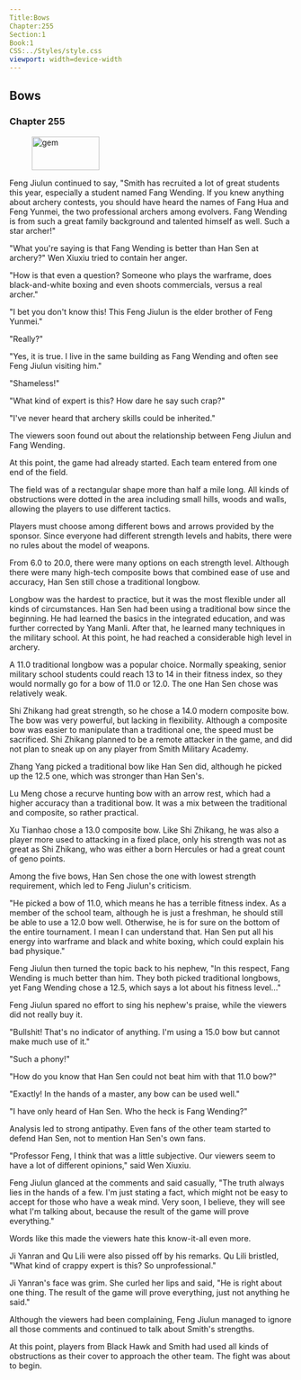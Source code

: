 ```yaml
---
Title:Bows 
Chapter:255 
Section:1 
Book:1 
CSS:../Styles/style.css 
viewport: width=device-width
---
```

  
## Bows
### Chapter 255
  
<figure>
	<img src="../Images/gem.gif" alt="gem" id="gem" width="120" height="60" />
</figure>
  

  
Feng Jiulun continued to say, "Smith has recruited a lot of great students this year, especially a student named Fang Wending. If you knew anything about archery contests, you should have heard the names of Fang Hua and Feng Yunmei, the two professional archers among evolvers. Fang Wending is from such a great family background and talented himself as well. Such a star archer!"

"What you're saying is that Fang Wending is better than Han Sen at archery?" Wen Xiuxiu tried to contain her anger.

"How is that even a question? Someone who plays the warframe, does black-and-white boxing and even shoots commercials, versus a real archer."

"I bet you don't know this! This Feng Jiulun is the elder brother of Feng Yunmei."

"Really?"

"Yes, it is true. I live in the same building as Fang Wending and often see Feng Jiulun visiting him."

"Shameless!"

"What kind of expert is this? How dare he say such crap?"

"I've never heard that archery skills could be inherited."

The viewers soon found out about the relationship between Feng Jiulun and Fang Wending.

At this point, the game had already started. Each team entered from one end of the field.

The field was of a rectangular shape more than half a mile long. All kinds of obstructions were dotted in the area including small hills, woods and walls, allowing the players to use different tactics.

Players must choose among different bows and arrows provided by the sponsor. Since everyone had different strength levels and habits, there were no rules about the model of weapons.

From 6.0 to 20.0, there were many options on each strength level. Although there were many high-tech composite bows that combined ease of use and accuracy, Han Sen still chose a traditional longbow.

Longbow was the hardest to practice, but it was the most flexible under all kinds of circumstances. Han Sen had been using a traditional bow since the beginning. He had learned the basics in the integrated education, and was further corrected by Yang Manli. After that, he learned many techniques in the military school. At this point, he had reached a considerable high level in archery.

A 11.0 traditional longbow was a popular choice. Normally speaking, senior military school students could reach 13 to 14 in their fitness index, so they would normally go for a bow of 11.0 or 12.0. The one Han Sen chose was relatively weak.

Shi Zhikang had great strength, so he chose a 14.0 modern composite bow. The bow was very powerful, but lacking in flexibility. Although a composite bow was easier to manipulate than a traditional one, the speed must be sacrificed. Shi Zhikang planned to be a remote attacker in the game, and did not plan to sneak up on any player from Smith Military Academy.

Zhang Yang picked a traditional bow like Han Sen did, although he picked up the 12.5 one, which was stronger than Han Sen's.

Lu Meng chose a recurve hunting bow with an arrow rest, which had a higher accuracy than a traditional bow. It was a mix between the traditional and composite, so rather practical.

Xu Tianhao chose a 13.0 composite bow. Like Shi Zhikang, he was also a player more used to attacking in a fixed place, only his strength was not as great as Shi Zhikang, who was either a born Hercules or had a great count of geno points.

Among the five bows, Han Sen chose the one with lowest strength requirement, which led to Feng Jiulun's criticism.

"He picked a bow of 11.0, which means he has a terrible fitness index. As a member of the school team, although he is just a freshman, he should still be able to use a 12.0 bow well. Otherwise, he is for sure on the bottom of the entire tournament. I mean I can understand that. Han Sen put all his energy into warframe and black and white boxing, which could explain his bad physique."

Feng Jiulun then turned the topic back to his nephew, "In this respect, Fang Wending is much better than him. They both picked traditional longbows, yet Fang Wending chose a 12.5, which says a lot about his fitness level…"

Feng Jiulun spared no effort to sing his nephew's praise, while the viewers did not really buy it.

"Bullshit! That's no indicator of anything. I'm using a 15.0 bow but cannot make much use of it."

"Such a phony!"

"How do you know that Han Sen could not beat him with that 11.0 bow?"

"Exactly! In the hands of a master, any bow can be used well."

"I have only heard of Han Sen. Who the heck is Fang Wending?"

Analysis led to strong antipathy. Even fans of the other team started to defend Han Sen, not to mention Han Sen's own fans.

"Professor Feng, I think that was a little subjective. Our viewers seem to have a lot of different opinions," said Wen Xiuxiu.

Feng Jiulun glanced at the comments and said casually, "The truth always lies in the hands of a few. I'm just stating a fact, which might not be easy to accept for those who have a weak mind. Very soon, I believe, they will see what I'm talking about, because the result of the game will prove everything."

Words like this made the viewers hate this know-it-all even more.

Ji Yanran and Qu Lili were also pissed off by his remarks. Qu Lili bristled, "What kind of crappy expert is this? So unprofessional."

Ji Yanran's face was grim. She curled her lips and said, "He is right about one thing. The result of the game will prove everything, just not anything he said."

Although the viewers had been complaining, Feng Jiulun managed to ignore all those comments and continued to talk about Smith's strengths.

At this point, players from Black Hawk and Smith had used all kinds of obstructions as their cover to approach the other team. The fight was about to begin.